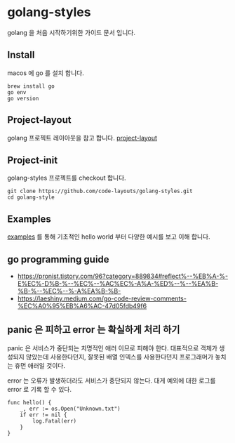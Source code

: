 # golang-styles
golang 을 처음 시작하기위한 가이드 문서 입니다.


## Install
macos 에 go 를 설치 합니다.
```shell
brew install go
go env
go version
```

## Project-layout
golang 프로젝트 레이아웃을 참고 합니다.
[project-layout](https://github.com/golang-standards/project-layout)

## Project-init
golang-styles 프로젝트를 checkout 합니다.
```
git clone https://github.com/code-layouts/golang-styles.git
cd golang-style
```

## Examples
[examples](examples/README.md) 를 통해 기초적인 hello world 부터 다양한 예시를 보고 이해 합니다.

## go programming guide
- https://pronist.tistory.com/96?category=889834#reflect%--%EB%A-%-E%EC%-D%B-%--%EC%--%AC%EC%-A%A-%ED%--%--%EA%B-%B-%--%EC%--%-A%EA%B-%B-
- https://laeshiny.medium.com/go-code-review-comments-%EC%A0%95%EB%A6%AC-47d05fdb49f6

panic 은 피하고 error 는 확실하게 처리 하기
-----
panic 은 서비스가 중단되는 치명적인 애러 이므로 피해야 한다. 대표적으로 객체가 생성되지 않았는데 사용한다던지,
잘못된 배열 인덱스를 사용한다던지 프로그래머가 놓치는 휴먼 애러일 것이다.

error 는 오류가 발생하더라도 서비스가 중단되지 않는다. 대게 예외에 대한 로그를 error 로 기록 할 수 있다.
```
func hello() {
    _, err := os.Open("Unknown.txt")
    if err != nil {
        log.Fatal(err)
    }
}
```